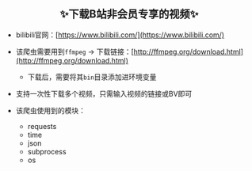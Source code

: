 ## <center>✨下载B站非会员专享的视频✨</center>
 - bilibili官网：[https://www.bilibili.com/](https://www.bilibili.com/)

 - 该爬虫需要用到`ffmpeg` -> 下载链接：[http://ffmpeg.org/download.html](http://ffmpeg.org/download.html)
     - 下载后，需要将其`bin`目录添加进环境变量

 - 支持一次性下载多个视频，只需输入视频的链接或BV即可

 - 该爬虫使用到的模块：
	 - requests
	 - time
	 - json
	 - subprocess
	 - os
